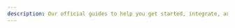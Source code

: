 ```yaml
---
description: Our official guides to help you get started, integrate, and make the most of Directus.
---
```


<script setup>
import GuidesIndex from '../.vitepress/components/guides/GuidesIndex.vue'
</script>

<GuidesIndex />

